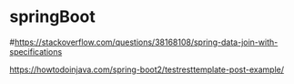 # springBoot

#https://stackoverflow.com/questions/38168108/spring-data-join-with-specifications


https://howtodoinjava.com/spring-boot2/testresttemplate-post-example/
